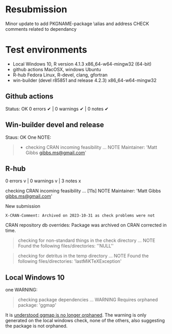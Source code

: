 # Resubmission

Minor update to add PKGNAME-package \alias and address CHECK comments related to dependancy

# Test environments

* Local Windows 10, R version 4.1.3 x86_64-w64-mingw32 (64-bit)
* github actions MacOSX, windows Ubuntu
* R-hub Fedora Linux, R-devel, clang, gfortran
* win-builder (devel r85851 and release 4.2.3) x86_64-w64-mingw32

## Github actions

Status: OK
0 errors ✔ | 0 warnings ✔ | 0 notes ✔

## Win-builder devel and release

Staus: OK
One NOTE:

>* checking CRAN incoming feasibility ... NOTE
Maintainer: 'Matt Gibbs <gibbs.ms@gmail.com>'

## R-hub

0 errors v | 0 warnings v | 3 notes x

checking CRAN incoming feasibility ... [11s] NOTE
  Maintainer: 'Matt Gibbs <gibbs.ms@gmail.com>'
  
  New submission
  
    X-CRAN-Comment: Archived on 2023-10-31 as check problems were not
  CRAN repository db overrides:
  Package was archived on CRAN
      corrected in time.

> checking for non-standard things in the check directory ... NOTE
  Found the following files/directories:
    ''NULL''

> checking for detritus in the temp directory ... NOTE
  Found the following files/directories:
    'lastMiKTeXException'

## Local Windows 10

one WARNING:

> checking package dependencies ... WARNING
  Requires orphaned package: 'ggmap'
  
It is [understood ggmap is no longer orphaned](https://community.rstudio.com/t/orphaned-package-on-windows-build/84165). 
The warning is only generated on the local windows check, none of the others, also suggesting the package is not orphaned.
